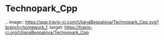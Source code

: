# Technopark_Cpp


.. image:: https://app.travis-ci.com/UlianaBespalova/Technopark_Cpp.svg?branch=homework_1
    :target: https://travis-ci.org/UlianaBespalova/Technopark_Cpp
